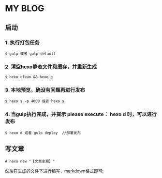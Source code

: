 # MY BLOG
## 启动

### 1. 执行打包任务
```
$ gulp 或者 gulp default
```
### 2. 清空hexo静态文件和缓存，并重新生成
```
$ hexo clean && hexo g
```
### 3. 本地预览，确没有问题再进行发布
```
$ hexo s -p 4000 或者 hexo s
```
### 4. 当gulp执行完成，并提示 please execute： hexo d 时，可以进行发布
```
$ hexo d 或者 gulp deploy  //部署发布
```

## 写文章
```
# hexo new "【文章主题】"
```
然后在生成的文件下进行编写，markdown格式即可: